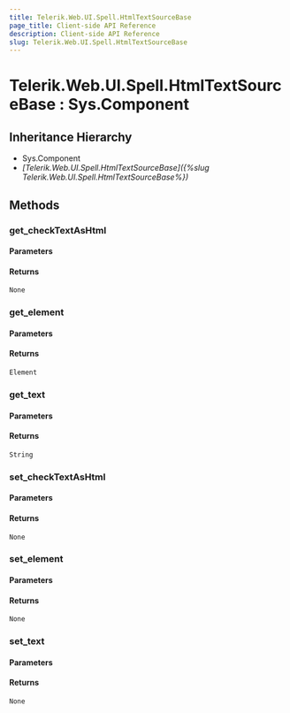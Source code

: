 ```yaml
---
title: Telerik.Web.UI.Spell.HtmlTextSourceBase
page_title: Client-side API Reference
description: Client-side API Reference
slug: Telerik.Web.UI.Spell.HtmlTextSourceBase
---
```


# Telerik.Web.UI.Spell.HtmlTextSourceBase : Sys.Component 

## Inheritance Hierarchy

* Sys.Component
* *[Telerik.Web.UI.Spell.HtmlTextSourceBase]({%slug Telerik.Web.UI.Spell.HtmlTextSourceBase%})*

## Methods

###  get_checkTextAsHtml

#### Parameters

#### Returns

`None` 

###  get_element

#### Parameters

#### Returns

`Element` 

###  get_text

#### Parameters

#### Returns

`String` 

###  set_checkTextAsHtml

#### Parameters

#### Returns

`None` 

###  set_element

#### Parameters

#### Returns

`None` 

###  set_text

#### Parameters

#### Returns

`None` 


